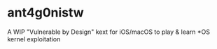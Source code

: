 # ant4g0nistw
A WIP "Vulnerable by Design" kext for iOS/macOS to play &amp; learn *OS kernel exploitation
